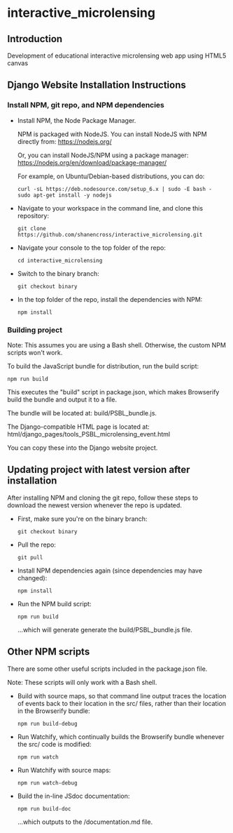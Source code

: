 # interactive_microlensing

## Introduction

Development of educational interactive microlensing web app using HTML5 canvas

## Django Website Installation Instructions

### Install NPM, git repo, and NPM dependencies

* Install NPM, the Node Package Manager.

  NPM is packaged with NodeJS. You can install NodeJS with NPM directly from:
  https://nodejs.org/

  Or, you can install NodeJS/NPM using a package manager:
  https://nodejs.org/en/download/package-manager/

  For example, on Ubuntu/Debian-based distributions, you can do:
  ```
  curl -sL https://deb.nodesource.com/setup_6.x | sudo -E bash -
  sudo apt-get install -y nodejs
  ```

* Navigate to your workspace in the command line, and clone this repository:
  ```
  git clone https://github.com/shanencross/interactive_microlensing.git
  ```

* Navigate your console to the top folder of the repo:
  ```
  cd interactive_microlensing
  ```

* Switch to the binary branch:
  ```
  git checkout binary
  ```

* In the top folder of the repo, install the dependencies with NPM:
  ```
  npm install
  ```

### Building project

Note: This assumes you are using a Bash shell. Otherwise, the custom NPM
scripts won't work.

To build the JavaScript bundle for distribution, run the build script:
```
npm run build
```
This executes the "build" script in package.json, which makes Browserify build
the bundle and output it to a file.

The bundle will be located at:
build/PSBL_bundle.js.

The Django-compatible HTML page is located at:
html/django_pages/tools_PSBL_microlensing_event.html

You can copy these into the Django website project.

## Updating project with latest version after installation

After installing NPM and cloning the git repo, follow these steps to download
the newest version whenever the repo is updated.

* First, make sure you're on the binary branch:
  ```
  git checkout binary
  ```

* Pull the repo:
  ```
  git pull
  ```

* Install NPM dependencies again (since dependencies may have changed):
  ```
  npm install
  ```

* Run the NPM build script:
  ```
  npm run build
  ```
  ...which will generate generate the build/PSBL_bundle.js file.

## Other NPM scripts

There are some other useful scripts included in the package.json file.

Note: These scripts will only work with a Bash shell.

* Build with source maps, so that command line output traces the location of
  events back to their location in the src/ files, rather than their location
  in the Browserify bundle:
  ```
  npm run build-debug
  ```

* Run Watchify, which continually builds the Browserify bundle whenever the
  src/ code is modified:
  ```
  npm run watch
  ```
* Run Watchify with source maps:
  ```
  npm run watch-debug
  ```
* Build the in-line JSdoc documentation:
  ```
  npm run build-doc
  ```
  ...which outputs to the /documentation.md file.
